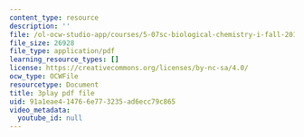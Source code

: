 ```yaml
---
content_type: resource
description: ''
file: /ol-ocw-studio-app/courses/5-07sc-biological-chemistry-i-fall-2013/91a1eae414766e773235ad6ecc79c865_vL_E7Ik_vBs.pdf
file_size: 26928
file_type: application/pdf
learning_resource_types: []
license: https://creativecommons.org/licenses/by-nc-sa/4.0/
ocw_type: OCWFile
resourcetype: Document
title: 3play pdf file
uid: 91a1eae4-1476-6e77-3235-ad6ecc79c865
video_metadata:
  youtube_id: null
---
```

